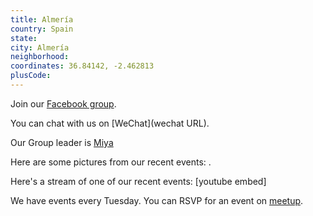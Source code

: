 ```yaml
---
title: Almería
country: Spain
state: 
city: Almería
neighborhood: 
coordinates: 36.84142, -2.462813
plusCode:
---
```

Join our [Facebook group](https://www.facebook.com/groups/free.code.camp.almeria).

You can chat with us on [WeChat](wechat URL).

Our Group leader is [Miya](freecodecamp.org/miya)

Here are some pictures from our recent events:
![]().

Here's a stream of one of our recent events:
[youtube embed]

We have events every Tuesday. You can RSVP for an event on [meetup](meetupurl).
